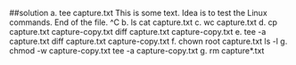 ##solution
a.	tee capture.txt
This is some text.
Idea is to test the Linux commands.
End of the file.
^C
b.	ls
	cat capture.txt
c.	wc capture.txt
d.	cp capture.txt capture-copy.txt
	diff capture.txt capture-copy.txt
e.	tee -a capture.txt
	diff capture.txt capture-copy.txt
f.	chown root capture.txt
	ls -l
g.	chmod -w capture-copy.txt
	tee -a capture-copy.txt
g.	rm capture*.txt

